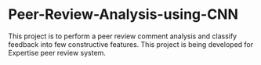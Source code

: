 # Peer-Review-Analysis-using-CNN
This project is to perform a peer review comment analysis and classify feedback into few constructive features. This project is being developed for Expertise peer review system.
